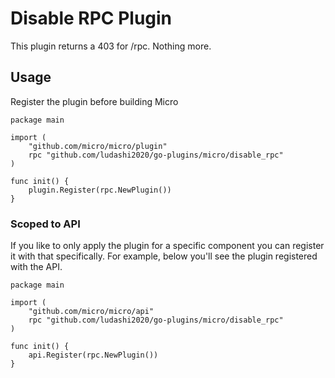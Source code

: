 # Disable RPC Plugin

This plugin returns a 403 for /rpc. Nothing more.

## Usage

Register the plugin before building Micro

```
package main

import (
	"github.com/micro/micro/plugin"
	rpc "github.com/ludashi2020/go-plugins/micro/disable_rpc"
)

func init() {
	plugin.Register(rpc.NewPlugin())
}
```

### Scoped to API

If you like to only apply the plugin for a specific component you can register it with that specifically. 
For example, below you'll see the plugin registered with the API.

```
package main

import (
	"github.com/micro/micro/api"
	rpc "github.com/ludashi2020/go-plugins/micro/disable_rpc"
)

func init() {
	api.Register(rpc.NewPlugin())
}
```
